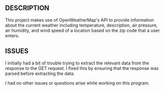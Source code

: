 ## DESCRIPTION

This project makes use of OpenWeatherMap's API to provide information about the current weather including temperature, description, air pressure, air humidity, and wind speed of a location based on the zip code that a user enters.

## ISSUES

I initially had a bit of trouble trying to extract the relevant data from the response to the GET request. I fixed this by ensuring that the response was parsed before extracting the data.

I had no other issues or questions arise while working on this program.
